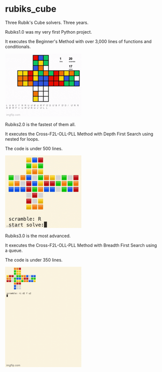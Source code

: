 # rubiks_cube
Three Rubik's Cube solvers. Three years.

Rubiks1.0 was my very first Python project.

It executes the Beginner's Method with over 3,000 lines of functions and conditionals.

<p align="left">
  <img src="rubiks1.0_demo.gif" width="250" title="hover text">
</p>

Rubiks2.0 is the fastest of them all.

It executes the Cross-F2L-OLL-PLL Method with Depth First Search using nested for loops.

The code is under 500 lines.

<p align="left">
  <img src="rubiks2.0_demo.gif" width="250" title="hover text">
</p>

Rubiks3.0 is the most advanced.

It executes the Cross-F2L-OLL-PLL Method with Breadth First Search using a queue.

The code is under 350 lines.

<p align="left">
  <img src="rubiks3.0_demo.gif" width="250" title="hover text">
</p>

